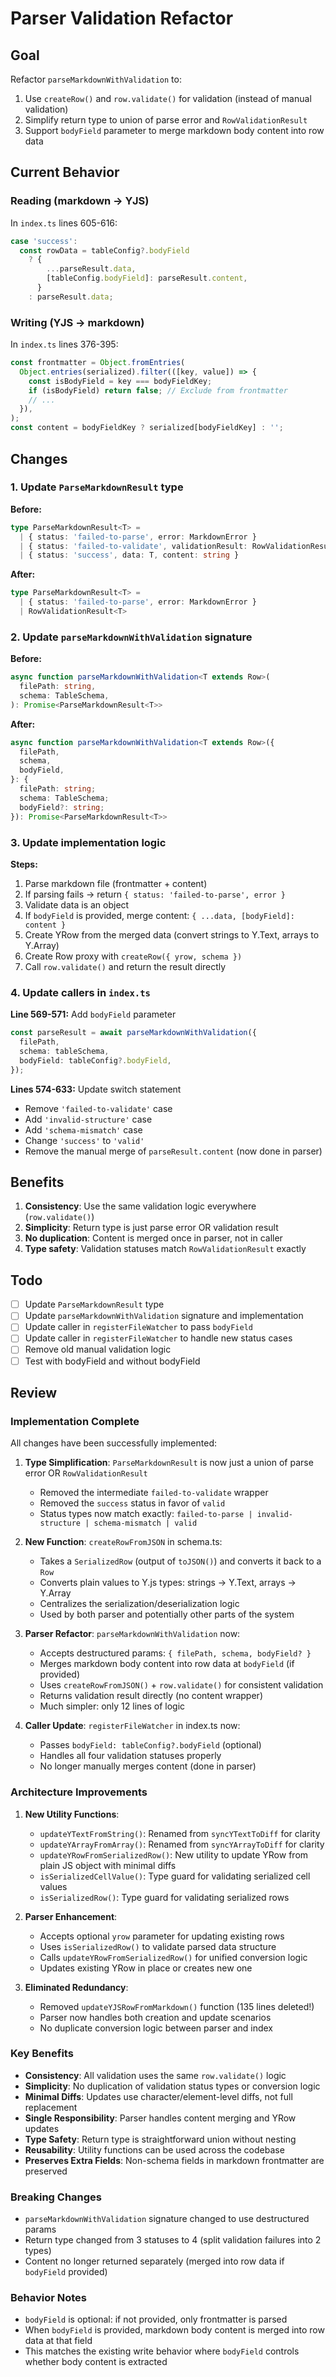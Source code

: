 # Parser Validation Refactor

## Goal
Refactor `parseMarkdownWithValidation` to:
1. Use `createRow()` and `row.validate()` for validation (instead of manual validation)
2. Simplify return type to union of parse error and `RowValidationResult`
3. Support `bodyField` parameter to merge markdown body content into row data

## Current Behavior

### Reading (markdown → YJS)
In `index.ts` lines 605-616:
```typescript
case 'success':
  const rowData = tableConfig?.bodyField
    ? {
        ...parseResult.data,
        [tableConfig.bodyField]: parseResult.content,
      }
    : parseResult.data;
```

### Writing (YJS → markdown)
In `index.ts` lines 376-395:
```typescript
const frontmatter = Object.fromEntries(
  Object.entries(serialized).filter(([key, value]) => {
    const isBodyField = key === bodyFieldKey;
    if (isBodyField) return false; // Exclude from frontmatter
    // ...
  }),
);
const content = bodyFieldKey ? serialized[bodyFieldKey] : '';
```

## Changes

### 1. Update `ParseMarkdownResult` type
**Before:**
```typescript
type ParseMarkdownResult<T> =
  | { status: 'failed-to-parse', error: MarkdownError }
  | { status: 'failed-to-validate', validationResult: RowValidationResult, data: unknown }
  | { status: 'success', data: T, content: string }
```

**After:**
```typescript
type ParseMarkdownResult<T> =
  | { status: 'failed-to-parse', error: MarkdownError }
  | RowValidationResult<T>
```

### 2. Update `parseMarkdownWithValidation` signature
**Before:**
```typescript
async function parseMarkdownWithValidation<T extends Row>(
  filePath: string,
  schema: TableSchema,
): Promise<ParseMarkdownResult<T>>
```

**After:**
```typescript
async function parseMarkdownWithValidation<T extends Row>({
  filePath,
  schema,
  bodyField,
}: {
  filePath: string;
  schema: TableSchema;
  bodyField?: string;
}): Promise<ParseMarkdownResult<T>>
```

### 3. Update implementation logic

**Steps:**
1. Parse markdown file (frontmatter + content)
2. If parsing fails → return `{ status: 'failed-to-parse', error }`
3. Validate data is an object
4. If `bodyField` is provided, merge content: `{ ...data, [bodyField]: content }`
5. Create YRow from the merged data (convert strings to Y.Text, arrays to Y.Array)
6. Create Row proxy with `createRow({ yrow, schema })`
7. Call `row.validate()` and return the result directly

### 4. Update callers in `index.ts`

**Line 569-571:** Add `bodyField` parameter
```typescript
const parseResult = await parseMarkdownWithValidation({
  filePath,
  schema: tableSchema,
  bodyField: tableConfig?.bodyField,
});
```

**Lines 574-633:** Update switch statement
- Remove `'failed-to-validate'` case
- Add `'invalid-structure'` case
- Add `'schema-mismatch'` case
- Change `'success'` to `'valid'`
- Remove the manual merge of `parseResult.content` (now done in parser)

## Benefits
1. **Consistency**: Use the same validation logic everywhere (`row.validate()`)
2. **Simplicity**: Return type is just parse error OR validation result
3. **No duplication**: Content is merged once in parser, not in caller
4. **Type safety**: Validation statuses match `RowValidationResult` exactly

## Todo
- [ ] Update `ParseMarkdownResult` type
- [ ] Update `parseMarkdownWithValidation` signature and implementation
- [ ] Update caller in `registerFileWatcher` to pass `bodyField`
- [ ] Update caller in `registerFileWatcher` to handle new status cases
- [ ] Remove old manual validation logic
- [ ] Test with bodyField and without bodyField

## Review

### Implementation Complete

All changes have been successfully implemented:

1. **Type Simplification**: `ParseMarkdownResult` is now just a union of parse error OR `RowValidationResult`
   - Removed the intermediate `failed-to-validate` wrapper
   - Removed the `success` status in favor of `valid`
   - Status types now match exactly: `failed-to-parse | invalid-structure | schema-mismatch | valid`

2. **New Function**: `createRowFromJSON` in schema.ts:
   - Takes a `SerializedRow` (output of `toJSON()`) and converts it back to a `Row`
   - Converts plain values to Y.js types: strings → Y.Text, arrays → Y.Array
   - Centralizes the serialization/deserialization logic
   - Used by both parser and potentially other parts of the system

3. **Parser Refactor**: `parseMarkdownWithValidation` now:
   - Accepts destructured params: `{ filePath, schema, bodyField? }`
   - Merges markdown body content into row data at `bodyField` (if provided)
   - Uses `createRowFromJSON()` + `row.validate()` for consistent validation
   - Returns validation result directly (no content wrapper)
   - Much simpler: only 12 lines of logic

4. **Caller Update**: `registerFileWatcher` in index.ts now:
   - Passes `bodyField: tableConfig?.bodyField` (optional)
   - Handles all four validation statuses properly
   - No longer manually merges content (done in parser)

### Architecture Improvements

1. **New Utility Functions**:
   - `updateYTextFromString()`: Renamed from `syncYTextToDiff` for clarity
   - `updateYArrayFromArray()`: Renamed from `syncYArrayToDiff` for clarity
   - `updateYRowFromSerializedRow()`: New utility to update YRow from plain JS object with minimal diffs
   - `isSerializedCellValue()`: Type guard for validating serialized cell values
   - `isSerializedRow()`: Type guard for validating serialized rows

2. **Parser Enhancement**:
   - Accepts optional `yrow` parameter for updating existing rows
   - Uses `isSerializedRow()` to validate parsed data structure
   - Calls `updateYRowFromSerializedRow()` for unified conversion logic
   - Updates existing YRow in place or creates new one

3. **Eliminated Redundancy**:
   - Removed `updateYJSRowFromMarkdown()` function (135 lines deleted!)
   - Parser now handles both creation and update scenarios
   - No duplicate conversion logic between parser and index

### Key Benefits

- **Consistency**: All validation uses the same `row.validate()` logic
- **Simplicity**: No duplication of validation status types or conversion logic
- **Minimal Diffs**: Updates use character/element-level diffs, not full replacement
- **Single Responsibility**: Parser handles content merging and YRow updates
- **Type Safety**: Return type is straightforward union without nesting
- **Reusability**: Utility functions can be used across the codebase
- **Preserves Extra Fields**: Non-schema fields in markdown frontmatter are preserved

### Breaking Changes

- `parseMarkdownWithValidation` signature changed to use destructured params
- Return type changed from 3 statuses to 4 (split validation failures into 2 types)
- Content no longer returned separately (merged into row data if `bodyField` provided)

### Behavior Notes

- `bodyField` is optional: if not provided, only frontmatter is parsed
- When `bodyField` is provided, markdown body content is merged into row data at that field
- This matches the existing write behavior where `bodyField` controls whether body content is extracted
